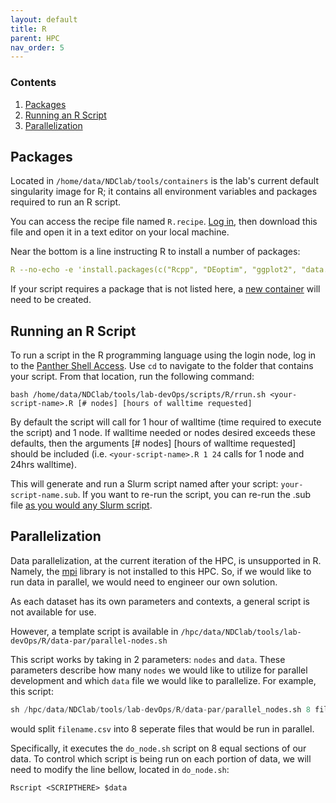 ```yaml
---
layout: default
title: R
parent: HPC
nav_order: 5
---
```


### Contents
1. [Packages](#packages)
2. [Running an R Script](#running-an-r-script)
3. [Parallelization](#parallelization)


## Packages
Located in `/home/data/NDClab/tools/containers` is the lab's current default singularity image for R; it contains all environment variables and packages required to run an R script.

You can access the recipe file named `R.recipe`. [Log in](https://ndclab.github.io/wiki/docs/hpc/accessing.html#login-node), then download this file and open it in a text editor on your local machine.

Near the bottom is a line instructing R to install a number of packages:

```yml
R --no-echo -e 'install.packages(c("Rcpp", "DEoptim", "ggplot2", "data.table", "dplyr", "tidyr", "knitr", "readxl"))'
```

If your script requires a package that is not listed here, a [new container](https://ndclab.github.io/wiki/docs/hpc/containers.html) will need to be created.


## Running an R Script
To run a script in the R programming language using the login node, log in to the [Panther Shell Access](https://ndclab.github.io/wiki/docs/hpc/accessing.html#login-node). Use `cd` to navigate to the folder that contains your script. From that location, run the following command:

```
bash /home/data/NDClab/tools/lab-devOps/scripts/R/rrun.sh <your-script-name>.R [# nodes] [hours of walltime requested]
```

By default the script will call for 1 hour of walltime (time required to execute the script) and 1 node. If walltime needed or nodes desired exceeds these defaults, then the arguments [# nodes] [hours of walltime requested] should be included (i.e. `<your-script-name>.R 1 24` calls for 1 node and 24hrs walltime).

This will generate and run a Slurm script named after your script: `your-script-name.sub`. If you want to re-run the script, you can re-run the .sub file [as you would any Slurm script](https://ndclab.github.io/wiki/docs/hpc/jobs.html#running-a-slurm-file).


## Parallelization
Data parallelization, at the current iteration of the HPC, is unsupported in R. Namely, the [mpi](https://hpc-wiki.info/hpc/MPI) library is not installed to this HPC. So, if we would like to run data in parallel, we would need to engineer our own solution.

As each dataset has its own parameters and contexts, a general script is not available for use.

However, a template script is available in `/hpc/data/NDClab/tools/lab-devOps/R/data-par/parallel-nodes.sh`

This script works by taking in 2 parameters: `nodes` and `data`. These parameters describe how many `nodes` we would like to utilize for parallel development and which `data` file we would like to parallelize. For example, this script:

```s
sh /hpc/data/NDClab/tools/lab-devOps/R/data-par/parallel_nodes.sh 8 filename.csv
```

would split `filename.csv` into 8 seperate files that would be run in parallel.

Specifically, it executes the `do_node.sh` script on 8 equal sections of our data. To control which script is being run on each portion of data, we will need to modify the line bellow, located in `do_node.sh`:

```
Rscript <SCRIPTHERE> $data
```
